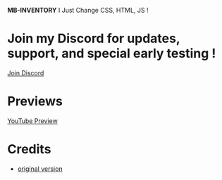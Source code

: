 **MB-INVENTORY**
I Just Change CSS, HTML, JS !

# Join my Discord for updates, support, and special early testing !
<p><a href="https://discord.gg/gCQx499JYY">Join Discord</a></p>

# Previews
<p><a href="https://youtu.be/1YsnNjeHxXw">YouTube Preview</a></p>


# Credits
* [original version](https://github.com/loljoshie/lj-inventory)